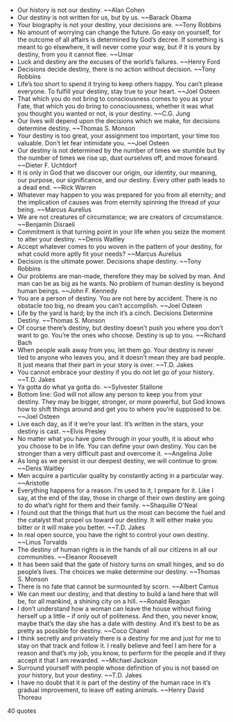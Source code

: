  - Our history is not our destiny. ~~Alan Cohen
 - Our destiny is not written for us, but by us. ~~Barack Obama
 - Your biography is not your destiny, your decisions are. ~~Tony Robbins
 - No amount of worrying can change the future. Go easy on yourself, for the outcome of all affairs is determined by God’s decree. If something is meant to go elsewhere, it will never come your way, but if it is yours by destiny, from you it cannot flee. ~~Umar
 - Luck and destiny are the excuses of the world’s failures. ~~Henry Ford
 - Decisions decide destiny, there is no action without decision. ~~Tony Robbins
 - Life’s too short to spend it trying to keep others happy. You can’t please everyone. To fulfill your destiny, stay true to your heart. ~~Joel Osteen
 - That which you do not bring to consciousness comes to you as your Fate, that which you do bring to consciousness, whether it was what you thought you wanted or not, is your destiny. ~~C.G. Jung
 - Our lives will depend upon the decisions which we make, for decisions determine destiny. ~~Thomas S. Monson
 - Your destiny is too great, your assignment too important, your time too valuable. Don’t let fear intimidate you. ~~Joel Osteen
 - Our destiny is not determined by the number of times we stumble but by the number of times we rise up, dust ourselves off, and move forward. ~~Dieter F. Uchtdorf
 - It is only in God that we discover our origin, our identity, our meaning, our purpose, our significance, and our destiny. Every other path leads to a dead end. ~~Rick Warren
 - Whatever may happen to you was prepared for you from all eternity; and the implication of causes was from eternity spinning the thread of your being. ~~Marcus Aurelius
 - We are not creatures of circumstance; we are creators of circumstance. ~~Benjamin Disraeli
 - Commitment is that turning point in your life when you seize the moment to alter your destiny. ~~Denis Waitley
 - Accept whatever comes to you woven in the pattern of your destiny, for what could more aptly fit your needs? ~~Marcus Aurelius
 - Decision is the ultimate power. Decisions shape destiny. ~~Tony Robbins
 - Our problems are man-made, therefore they may be solved by man. And man can be as big as he wants. No problem of human destiny is beyond human beings. ~~John F. Kennedy
 - You are a person of destiny. You are not here by accident. There is no obstacle too big, no dream you can’t accomplish. ~~Joel Osteen
 - Life by the yard is hard; by the inch it’s a cinch. Decisions Determine Destiny. ~~Thomas S. Monson
 - Of course there’s destiny, but destiny doesn’t push you where you don’t want to go. You’re the ones who choose. Destiny is up to you. ~~Richard Bach
 - When people walk away from you, let them go. Your destiny is never tied to anyone who leaves you, and it doesn’t mean they are bad people. It just means that their part in your story is over. ~~T.D. Jakes
 - You cannot embrace your destiny if you do not let go of your history. ~~T.D. Jakes
 - Ya gotta do what ya gotta do. ~~Sylvester Stallone
 - Bottom line: God will not allow any person to keep you from your destiny. They may be bigger, stronger, or more powerful, but God knows how to shift things around and get you to where you’re supposed to be. ~~Joel Osteen
 - Live each day, as if it we’re your last. It’s written in the stars, your destiny is cast. ~~Elvis Presley
 - No matter what you have gone through in your youth, it is about who you choose to be in life. You can define your own destiny. You can be stronger than a very difficult past and overcome it. ~~Angelina Jolie
 - As long as we persist in our deepest destiny, we will continue to grow. ~~Denis Waitley
 - Men acquire a particular quality by constantly acting in a particular way. ~~Aristotle
 - Everything happens for a reason. I’m used to it, I prepare for it. Like I say, at the end of the day, those in charge of their own destiny are going to do what’s right for them and their family. ~~Shaquille O'Neal
 - I found out that the things that hurt us the most can become the fuel and the catalyst that propel us toward our destiny. It will either make you bitter or it will make you better. ~~T.D. Jakes
 - In real open source, you have the right to control your own destiny. ~~Linus Torvalds
 - The destiny of human rights is in the hands of all our citizens in all our communities. ~~Eleanor Roosevelt
 - It has been said that the gate of history turns on small hinges, and so do people’s lives. The choices we make determine our destiny. ~~Thomas S. Monson
 - There is no fate that cannot be surmounted by scorn. ~~Albert Camus
 - We can meet our destiny, and that destiny to build a land here that will be, for all mankind, a shining city on a hill. ~~Ronald Reagan
 - I don’t understand how a woman can leave the house without fixing herself up a little – if only out of politeness. And then, you never know, maybe that’s the day she has a date with destiny. And it’s best to be as pretty as possible for destiny. ~~Coco Chanel
 - I think secretly and privately there is a destiny for me and just for me to stay on that track and follow it. I really believe and feel I am here for a reason and that’s my job, you know, to perform for the people and if they accept it that I am rewarded. ~~Michael Jackson
 - Surround yourself with people whose definition of you is not based on your history, but your destiny. ~~T.D. Jakes
 - I have no doubt that it is part of the destiny of the human race in it’s gradual improvement, to leave off eating animals. ~~Henry David Thoreau

40 quotes